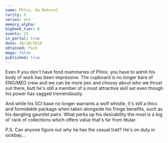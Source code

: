 ```yaml
---
name: Phlox, Au Naturel
rarity: 5
series: ent
memory_alpha:
bigbook_tier: 6
events: 23
in_portal: true
date: 16/10/2018
obtained: Pack
mega: false
published: true
---
```


Even if you don't have fond mammaries of Phlox, you have to admit his body of work has been impressive. The cupboard is no longer bare of ENG/MED crew and we can be more pec and choosy about who we thrust out there, butt he's still a member of a most attractive skill set even though his power has sagged tremendously.

And while his SCI base no longer warrants a wolf whistle, it's still a thicc and formidable package when taken alongside his fringe benefits, such as his dangling gauntlet pairs. What perks up his desirability the most is a big ol' rack of collections which offers value that's far from titular. 

P.S. Can anyone figure out why he has the casual trait? He's on duty in sickbay...

